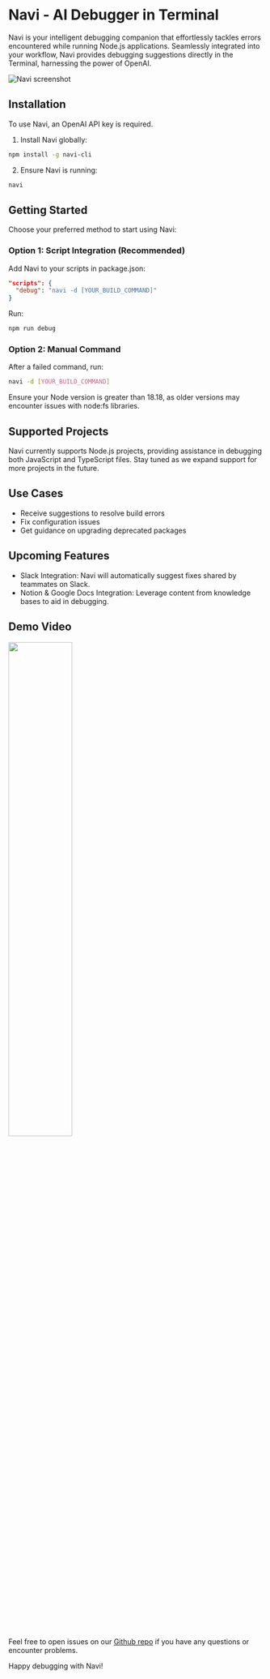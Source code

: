 # Navi - AI Debugger in Terminal

Navi is your intelligent debugging companion that effortlessly tackles errors encountered while running Node.js applications. Seamlessly integrated into your workflow, Navi provides debugging suggestions directly in the Terminal, harnessing the power of OpenAI.

![Navi screenshot](https://uc8228fa66390744d5389a1b7b93.previews.dropboxusercontent.com/p/thumb/ACN0sBxEmCo3I9HuhTlM08roQV3c_aaHMPDd5JasYhFkavAvwxVRsIMoC0b-bJvsgzacaSqtzKXUAfcVFuVsj3Ni8EmQZ2CIWnPZSSVJjYuw7_Bn_WwEDfZN1-37FOLz8vFQrXN5MJ-MhBbnUpBYFQNWYtltmwYmYN5RgD3kbdH36TG4fjBmPzQfaOE9O4TlGD1GzDUUHbjqGzKuthZfQk9jhMty5_unFx2fuFY9xc-dfharD_865swQRNEmBQdfsr2tHynqqg6WmGg4rgczM7eHg26jACtHnIjsu5vf_Kzzv1A4SCuZ6T6rttlL0QHFfGWse-Knm-nBmieP8JaGaiJZit6kK1PR6TcPn7ZA90RCWw/p.png)

## Installation

To use Navi, an OpenAI API key is required.

1. Install Navi globally:

```bash
npm install -g navi-cli
```

2. Ensure Navi is running:

```bash
navi
```

## Getting Started

Choose your preferred method to start using Navi:

### Option 1: Script Integration (Recommended)

Add Navi to your scripts in package.json:

```json
"scripts": {
  "debug": "navi -d [YOUR_BUILD_COMMAND]"
}
```

Run:

```bash
npm run debug
```

### Option 2: Manual Command

After a failed command, run:

```bash
navi -d [YOUR_BUILD_COMMAND]
```

Ensure your Node version is greater than 18.18, as older versions may encounter issues with node:fs libraries.

## Supported Projects

Navi currently supports Node.js projects, providing assistance in debugging both JavaScript and TypeScript files. Stay tuned as we expand support for more projects in the future.

## Use Cases

- Receive suggestions to resolve build errors
- Fix configuration issues
- Get guidance on upgrading deprecated packages

## Upcoming Features

- Slack Integration: Navi will automatically suggest fixes shared by teammates on Slack.
- Notion & Google Docs Integration: Leverage content from knowledge bases to aid in debugging.

## Demo Video

[<img src="https://gcdnb.pbrd.co/images/p9Nv5PraOw2y.png?o=1" width="50%">](https://www.dropbox.com/s/qpt2kaeijqfv4po/Navi%20-%20AI%20debugger%20in%20terminal.mp4?dl=0 "Navi - build & runtime AI debugging")

Feel free to open issues on our [Github repo](https://github.com/addorai/Navi) if you have any questions
or encounter problems.

Happy debugging with Navi!
